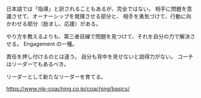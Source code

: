 日本語では「指導」と訳されることもあるが、完全ではない。
相手に問題を意識させて、オーナーシップを発揮させる部分と、
相手を勇気づけて、行動に向かわせる部分（励まし、応援）がある。

やり方を教えるよりも、第三者目線で問題を見つけて、それを自分の力で解決させる。
Engagement の一種。

責任を押し付けるのとは違う。
自分も背中を見せないと説得力がない。
コーチはリーダーでもあるべき。

リーダーとして新たなリーダーを育てる。

https://www.nlp-coaching.co.jp/coaching/basics/
